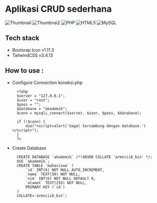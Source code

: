 # Aplikasi CRUD sederhana
![Thumbnail](https://github.com/user-attachments/assets/82ac2b1e-6289-4784-900e-17f9b9fe04ec)
![Thumbnai2](https://github.com/user-attachments/assets/035309eb-1b24-4536-b82d-05a703da156e)
![PHP](https://img.shields.io/badge/-PHP-777bb3?style=flat-square&logo=PHP&logoColor=white)
![HTML5](https://img.shields.io/badge/-HTML5-e34f26?style=flat-square&logo=HTML5&logoColor=white)
![MySQL](https://img.shields.io/badge/-MySQL-4479a1?style=flat-square&logo=mysql&logoColor=white)

## Tech stack
- Bootsrap Icon v1.11.3
- TailwindCSS v3.4.13

## How to use :
- Configure Connection koneksi.php
  ```koneksi.php
    <?php
    $server = "127.0.0.1";
    $user = "root";
    $pass = "";
    $database = "akademik";
    $conn = mysqli_connect($server, $user, $pass, $database);

    if (!$conn) {
        die("<script>alert('Gagal tersambung dengan database.')</script>");
    }
    ?>
    ```
- Create Database
  ``` Query
    CREATE DATABASE `akademik` /*!40100 COLLATE 'armscii8_bin' */;
    USE `akademik`;
    CREATE TABLE `mahasiswa` (
    	`id` INT(6) NOT NULL AUTO_INCREMENT,
    	`nama` TEXT(50) NOT NULL,
    	`nim` INT(6) NOT NULL DEFAULT 0,
    	`alamat` TEXT(255) NOT NULL,
    	PRIMARY KEY (`id`)
    )
    COLLATE='armscii8_bin';
  ```
